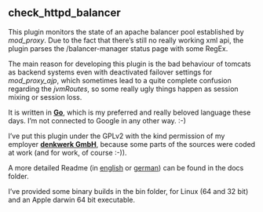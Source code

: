## check_httpd_balancer ##
This plugin monitors the state of an apache balancer pool established by *mod_proxy*. Due to the fact that there’s still no really working xml api, the plugin parses the /balancer-manager status page with some RegEx.

The main reason for developing this plugin is the bad behaviour of tomcats as backend systems even with deactivated failover settings for *mod_proxy_ajp*, which sometimes lead to a quite complete confusion regarding the *jvmRoutes*, so some really ugly things happen as session mixing or session loss. 

It is written in [**Go**](https://golang.org/project/), which is my preferred and really beloved language these days. I’m not connected to Google in any other way. :-)

I’ve put this plugin under the GPLv2 with the kind permission of my employer [**denkwerk GmbH**](http://www.denkwerk.com), because some parts of the sources were coded at work (and for work, of course :-)).

A more detailed Readme (in [english](https://github.com/hleinders/check_httpd_balancer/blob/master/doc/Readme_en.md) or [german](https://github.com/hleinders/check_httpd_balancer/blob/master/doc/Readme_ger.md)) can be found in the docs folder.

I’ve provided some binary builds in the bin folder, for Linux (64 and 32 bit) and an Apple darwin 64 bit executable.